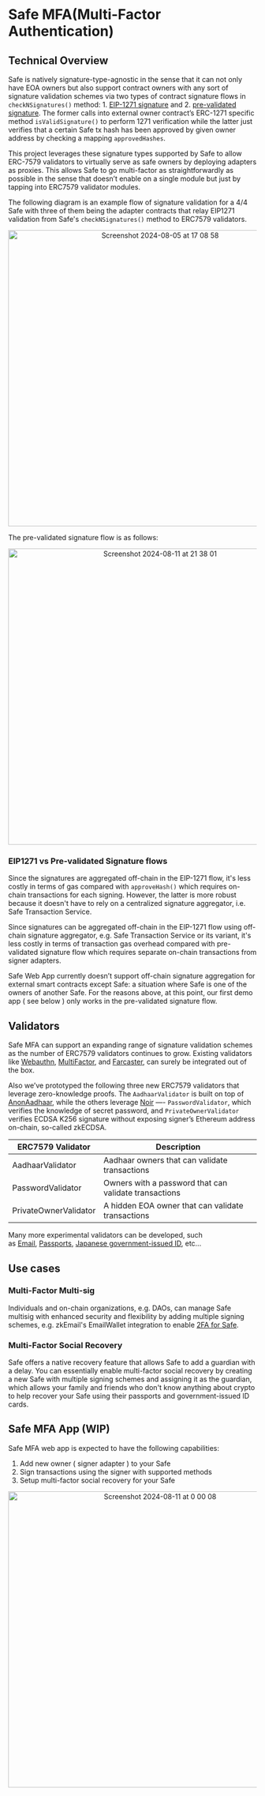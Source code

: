 # Safe MFA(Multi-Factor Authentication)

## Technical Overview
Safe is natively signature-type-agnostic in the sense that it can not only have EOA owners but also support contract owners with any sort of signature validation schemes via two types of contract signature flows in `checkNSignatures()` method: 1. [EIP-1271 signature](https://docs.safe.global/advanced/smart-account-signatures#contract-signature-eip-1271) and 2. [pre-validated signature](https://docs.safe.global/advanced/smart-account-signatures#pre-validated-signatures). The former calls into external owner contract’s ERC-1271 specific method `isValidSignature()` to perform 1271 verification while the latter just verifies that a certain Safe tx hash has been approved by given owner address by checking a mapping `approvedHashes`.

This project leverages these signature types supported by Safe to allow ERC-7579 validators to virtually serve as safe owners by deploying adapters as proxies. This allows Safe to go multi-factor as straightforwardly as possible in the sense that doesn’t enable on a single module but just by tapping into ERC7579 validator modules.

The following diagram is an example flow of signature validation for a 4/4 Safe with three of them being the adapter contracts that relay EIP1271 validation from Safe's `checkNSignatures()` method to ERC7579 validators.

<p align="center">
  <img width="600" alt="Screenshot 2024-08-05 at 17 08 58" src="https://github.com/user-attachments/assets/ccbf5a20-334e-4f75-8e59-a097f6502149">
</p>

The pre-validated signature flow is as follows:

<p align="center">
  <img width="600" alt="Screenshot 2024-08-11 at 21 38 01" src="https://github.com/user-attachments/assets/96309a98-400d-4b2f-a6b9-ef94030a27af">
</p>


### EIP1271 vs Pre-validated Signature flows

Since the signatures are aggregated off-chain in the EIP-1271 flow, it's less costly in terms of gas compared with `approveHash()` which requires on-chain transactions for each signing. However, the latter is more robust because it doesn't have to rely on a centralized signature aggregator, i.e. Safe Transaction Service.

Since signatures can be aggregated off-chain in the EIP-1271 flow using off-chain signature aggregator, e.g. Safe Transaction Service or its variant, it's less costly in terms of transaction gas overhead compared with pre-validated signature flow which requires separate on-chain transactions from signer adapters.

Safe Web App currently doesn’t support off-chain signature aggregation for external smart contracts except Safe: a situation where Safe is one of the owners of another Safe. For the reasons above, at this point, our first demo app ( see below ) only works in the pre-validated signature flow.

## Validators

Safe MFA can support an expanding range of signature validation schemes as the number of ERC7579 validators continues to grow. Existing validators like [Webauthn](https://github.com/zerodevapp/kernel-7579-plugins/tree/master/validators/webauthn), [MultiFactor](https://docs.rhinestone.wtf/module-sdk/modules/multi-factor), and [Farcaster](https://github.com/Destiner/module-frame), can surely be integrated out of the box.

Also we’ve prototyped the following three new ERC7579 validators that leverage zero-knowledge proofs. The `AadhaarValidator` is built on top of [AnonAadhaar](https://github.com/anon-aadhaar), while the others leverage [Noir](https://noir-lang.org/docs/) —- `PasswordValidator`, which verifies the knowledge of secret password, and `PrivateOwnerValidator` verifies ECDSA K256 signature without exposing signer’s Ethereum address on-chain, so-called zkECDSA.

| ERC7579 Validator     | Description                                           |
| --------------------- | ----------------------------------------------------- |
| AadhaarValidator      | Aadhaar owners that can validate transactions         |
| PasswordValidator     | Owners with a password that can validate transactions |
| PrivateOwnerValidator | A hidden EOA owner that can validate transactions     |

Many more experimental validators can be developed, such as [Email](https://zkemail.gitbook.io/zk-email), [Passports](https://www.proofofpassport.com/), [Japanese government-issued ID](https://github.com/MynaWallet), etc...

## Use cases

### Multi-Factor Multi-sig

Individuals and on-chain organizations, e.g. DAOs, can manage Safe multisig with enhanced security and flexibility by adding multiple signing schemes, e.g. zkEmail's EmailWallet integration to enable [2FA for Safe](https://prove.email/blog/2fa).

### Multi-Factor Social Recovery

Safe offers a native recovery feature that allows Safe to add a guardian with a delay. You can essentially enable multi-factor social recovery by creating a new Safe with multiple signing schemes and assigning it as the guardian, which allows your family and friends who don't know anything about crypto to help recover your Safe using their passports and government-issued ID cards.

## Safe MFA App (WIP)

Safe MFA web app is expected to have the following capabilities:

1. Add new owner ( signer adapter ) to your Safe
2. Sign transactions using the signer with supported methods
3. Setup multi-factor social recovery for your Safe
   
<p align="center">
  <img width="600" alt="Screenshot 2024-08-11 at 0 00 08" src="https://github.com/user-attachments/assets/a090ffe5-ae1e-4799-9a17-4290a98dce5d">
</p>



